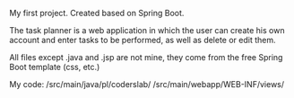My first project.
Created based on Spring Boot.

The task planner is a web application in which the user can create his own account and enter tasks to be performed, as well as delete or edit them.

All files except .java and .jsp are not mine, they come from the free Spring Boot template (css, etc.)

My code:
/src/main/java/pl/coderslab/
/src/main/webapp/WEB-INF/views/

